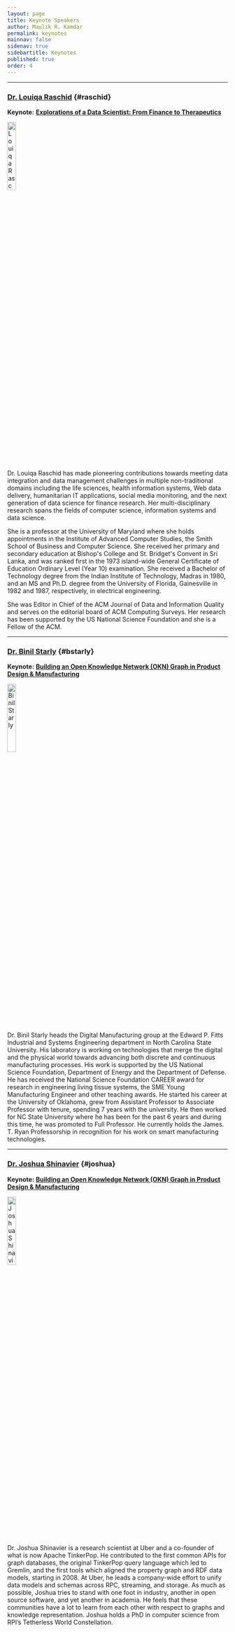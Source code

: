 ```yaml
---
layout: page
title: Keynote Speakers
author: Maulik R. Kamdar
permalink: keynotes
mainnav: false
sidenav: true
sidebartitle: Keynotes
published: true
order: 4
---
```


----------------------------------------------------------------

### [**Dr. Louiqa Raschid**](https://us2ts.org/keynote-louiqa-raschid) {#raschid}

**Keynote:** [**Explorations of a Data Scientist: From Finance to Therapeutics**](https://us2ts.org/keynote-louiqa-raschid)

[<img src="https://us2ts.org/images/raschid-louiqa.png" alt="Louiqa Raschid" width="20%">](https://us2ts.org/keynote-louiqa-raschid)

Dr. Louiqa Raschid has made pioneering contributions towards meeting data integration and data management challenges in multiple non-traditional domains including the 
life sciences, health information systems, Web data delivery, humanitarian IT applications, social media monitoring, and the next generation of data science for 
finance research. Her multi-disciplinary research spans the fields of computer science, information systems and data science. 

She is a professor at the University of Maryland where she holds appointments in the Institute of Advanced Computer Studies, the Smith School of Business and Computer Science. She received her primary and secondary education at Bishop's College and St. Bridget's Convent in Sri Lanka, and was ranked first in the 1973 island-wide General Certificate of Education Ordinary Level (Year 10) examination. She received a Bachelor of Technology degree from the Indian Institute of Technology, Madras in 1980, and an MS and Ph.D. degree from the University of Florida, Gainesville in 1982 and 1987, respectively, in electrical engineering.

She was Editor in Chief of the ACM Journal of Data and Information Quality and serves on the editorial board of ACM Computing Surveys. Her research has been supported by the US National Science Foundation and she is a Fellow of the ACM.

----------------------------------------------------------------

### [**Dr. Binil Starly**](https://us2ts.org/keynote-binil-starly) {#bstarly}

**Keynote:** [**Building an Open Knowledge Network (OKN) Graph in Product Design & Manufacturing**](https://us2ts.org/keynote-binil-starly)

[<img src="https://us2ts.org/images/binil-starly.png" alt="Binil Starly" width="20%">](https://us2ts.org/keynote-binil-starly)

Dr. Binil Starly heads the Digital Manufacturing group at the Edward P. Fitts Industrial and Systems Engineering department in North Carolina State University. His laboratory is working on technologies that merge the digital and the physical world towards advancing both discrete and continuous manufacturing processes. His work is supported by the US National Science Foundation, Department of Energy and the Department of Defense. He has received the National Science Foundation CAREER award for research in engineering living tissue systems, the SME Young Manufacturing Engineer and other teaching awards. He started his career at the University of Oklahoma, grew from Assistant Professor to Associate Professor with tenure, spending 7 years with the university. He then worked for NC State University where he has been for the past 6 years and during this time, he was promoted to Full Professor. He currently holds the James. T. Ryan Professorship in recognition for his work on smart manufacturing technologies.

----------------------------------------------------------------

### [**Dr. Joshua Shinavier**](https://us2ts.org/keynote-joshua-shinavier) {#joshua}

**Keynote:** [**Building an Open Knowledge Network (OKN) Graph in Product Design & Manufacturing**](https://us2ts.org/keynote-joshua-shinavier)

[<img src="https://us2ts.org/images/joshua-shinavier.png" alt="Joshua Shinavier" width="20%">](https://us2ts.org/keynote-joshua-shinavier)

Dr. Joshua Shinavier is a research scientist at Uber and a co-founder of what is now Apache TinkerPop. He contributed to the first common APIs for graph databases, the original TinkerPop query language which led to Gremlin, and the first tools which aligned the property graph and RDF data models, starting in 2008. At Uber, he leads a company-wide effort to unify data models and schemas across RPC, streaming, and storage. As much as possible, Joshua tries to stand with one foot in industry, another in open source software, and yet another in academia. He feels that these communities have a lot to learn from each other with respect to graphs and knowledge representation. Joshua holds a PhD in computer science from RPI’s Tetherless World Constellation.

